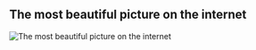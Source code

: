 ## The most beautiful picture on the internet
![The most beautiful picture on the internet](https://static.wikia.nocookie.net/surrealmemes/images/e/e4/Meme_Man.png/revision/latest?cb=20180913070701)
